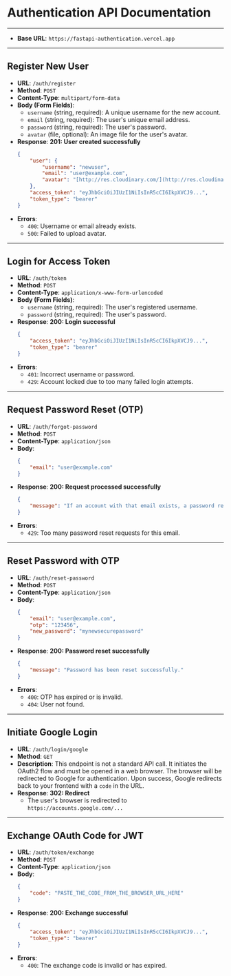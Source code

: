 # Authentication API Documentation

---
* **Base URL**: `https://fastapi-authentication.vercel.app`
---
## Register New User

* **URL**: `/auth/register`
* **Method**: `POST`
* **Content-Type**: `multipart/form-data`
* **Body (Form Fields)**:
    * `username` (string, required): A unique username for the new account.
    * `email` (string, required): The user's unique email address.
    * `password` (string, required): The user's password.
    * `avatar` (file, optional): An image file for the user's avatar.
* **Response**:
    **201: User created successfully**
    ```json
    {
        "user": {
            "username": "newuser",
            "email": "user@example.com",
            "avatar": "[http://res.cloudinary.com/](http://res.cloudinary.com/)..."
        },
        "access_token": "eyJhbGciOiJIUzI1NiIsInR5cCI6IkpXVCJ9...",
        "token_type": "bearer"
    }
    ```
* **Errors**:
    * `400`: Username or email already exists.
    * `500`: Failed to upload avatar.

---
## Login for Access Token

* **URL**: `/auth/token`
* **Method**: `POST`
* **Content-Type**: `application/x-www-form-urlencoded`
* **Body (Form Fields)**:
    * `username` (string, required): The user's registered username.
    * `password` (string, required): The user's password.
* **Response**:
    **200: Login successful**
    ```json
    {
        "access_token": "eyJhbGciOiJIUzI1NiIsInR5cCI6IkpXVCJ9...",
        "token_type": "bearer"
    }
    ```
* **Errors**:
    * `401`: Incorrect username or password.
    * `429`: Account locked due to too many failed login attempts.

---
## Request Password Reset (OTP)

* **URL**: `/auth/forgot-password`
* **Method**: `POST`
* **Content-Type**: `application/json`
* **Body**:
    ```json
    {
        "email": "user@example.com"
    }
    ```
* **Response**:
    **200: Request processed successfully**
    ```json
    {
        "message": "If an account with that email exists, a password reset code has been sent."
    }
    ```
* **Errors**:
    * `429`: Too many password reset requests for this email.

---
## Reset Password with OTP

* **URL**: `/auth/reset-password`
* **Method**: `POST`
* **Content-Type**: `application/json`
* **Body**:
    ```json
    {
        "email": "user@example.com",
        "otp": "123456",
        "new_password": "mynewsecurepassword"
    }
    ```
* **Response**:
    **200: Password reset successfully**
    ```json
    {
        "message": "Password has been reset successfully."
    }
    ```
* **Errors**:
    * `400`: OTP has expired or is invalid.
    * `404`: User not found.

---
## Initiate Google Login

* **URL**: `/auth/login/google`
* **Method**: `GET`
* **Description**: This endpoint is not a standard API call. It initiates the OAuth2 flow and must be opened in a web browser. The browser will be redirected to Google for authentication. Upon success, Google redirects back to your frontend with a `code` in the URL.
* **Response**:
    **302: Redirect**
    * The user's browser is redirected to `https://accounts.google.com/...`

---
## Exchange OAuth Code for JWT

* **URL**: `/auth/token/exchange`
* **Method**: `POST`
* **Content-Type**: `application/json`
* **Body**:
    ```json
    {
        "code": "PASTE_THE_CODE_FROM_THE_BROWSER_URL_HERE"
    }
    ```
* **Response**:
    **200: Exchange successful**
    ```json
    {
        "access_token": "eyJhbGciOiJIUzI1NiIsInR5cCI6IkpXVCJ9...",
        "token_type": "bearer"
    }
    ```
* **Errors**:
    * `400`: The exchange code is invalid or has expired.